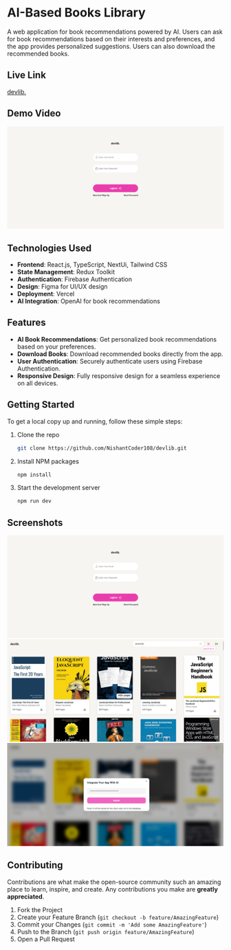 # AI-Based Books Library

A web application for book recommendations powered by AI. Users can ask for book recommendations based on their interests and preferences, and the app provides personalized suggestions. Users can also download the recommended books.

<!--
![Demo Image](https://example.com/demo-image.png)
-->
## Live Link

[devlib.](https://devlib108.vercel.app/)


## Demo Video

[![YouTube Video](https://github.com/NishantCoder108/devlib/blob/master/devlib_login.png)](https://www.youtube.com/watch?v=R4RfPtBuNRQ)



## Technologies Used

- **Frontend**: React.js, TypeScript, NextUi, Tailwind CSS
- **State Management**: Redux Toolkit
- **Authentication**: Firebase Authentication
- **Design**: Figma for UI/UX design
- **Deployment**: Vercel
- **AI Integration**: OpenAI for book recommendations

## Features

- **AI Book Recommendations**: Get personalized book recommendations based on your preferences.
- **Download Books**: Download recommended books directly from the app.
- **User Authentication**: Securely authenticate users using Firebase Authentication.
- **Responsive Design**: Fully responsive design for a seamless experience on all devices.

## Getting Started

To get a local copy up and running, follow these simple steps:

1. Clone the repo
   ```sh
   git clone https://github.com/NishantCoder108/devlib.git
   ```
2. Install NPM packages
   ```sh
   npm install
   ```
3. Start the development server
   ```sh
   npm run dev
   ```




<!--
## Demo

Check out this short video to see the app in action:

[![Demo Video](https://github.com/NishantCoder108/devlib/blob/master/devlib_login.png)](https://youtu.be/R4RfPtBuNRQ)

-->
## Screenshots

![Devlib Login](https://github.com/NishantCoder108/devlib/blob/master/devlib_login.png)
![Devlib Home](https://github.com/NishantCoder108/devlib/blob/master/devlib_home.png)
![Devlib Integration](https://github.com/NishantCoder108/devlib/blob/master/devlib_integrateai.png)

## Contributing

Contributions are what make the open-source community such an amazing place to learn, inspire, and create. Any contributions you make are **greatly appreciated**.

1. Fork the Project
2. Create your Feature Branch (`git checkout -b feature/AmazingFeature`)
3. Commit your Changes (`git commit -m 'Add some AmazingFeature'`)
4. Push to the Branch (`git push origin feature/AmazingFeature`)
5. Open a Pull Request


